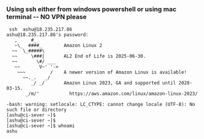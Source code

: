 ### Using ssh either from windows powershell or using mac terminal -- NO VPN please 

```
 ssh  ashu@18.235.217.86
ashu@18.235.217.86's password: 
   ,     #_
   ~\_  ####_        Amazon Linux 2
  ~~  \_#####\
  ~~     \###|       AL2 End of Life is 2025-06-30.
  ~~       \#/ ___
   ~~       V~' '->
    ~~~         /    A newer version of Amazon Linux is available!
      ~~._.   _/
         _/ _/       Amazon Linux 2023, GA and supported until 2028-03-15.
       _/m/'           https://aws.amazon.com/linux/amazon-linux-2023/

-bash: warning: setlocale: LC_CTYPE: cannot change locale (UTF-8): No such file or directory
[ashu@ci-sever ~]$ 
[ashu@ci-sever ~]$ 
[ashu@ci-sever ~]$ whoami
ashu

```

